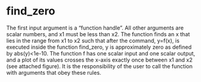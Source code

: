 # find_zero
The first input argument is a “function handle”. All other arguments are scalar numbers, and x1 must be less than x2. The function finds an x that lies in the range from x1 to x2 such that after the command, y=f(x), is executed inside the function find_zero, y is approximately zero as defined by abs(y)<1e-10. The function f has one scalar input and one scalar output, and a plot of its values crosses the x-axis exactly once between x1 and x2 (see attached figure). It is the responsibility of the user to call the function with arguments that obey these rules.
